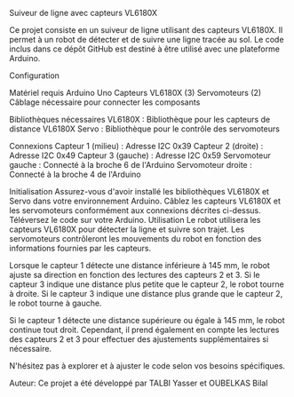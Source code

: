 Suiveur de ligne avec capteurs VL6180X

Ce projet consiste en un suiveur de ligne utilisant des capteurs VL6180X. Il permet à un robot de détecter et de suivre une ligne tracée au sol. Le code inclus dans ce dépôt GitHub est destiné à être utilisé avec une plateforme Arduino.

Configuration


Matériel requis
Arduino Uno
Capteurs VL6180X (3)
Servomoteurs (2)
Câblage nécessaire pour connecter les composants

Bibliothèques nécessaires
VL6180X : Bibliothèque pour les capteurs de distance VL6180X
Servo : Bibliothèque pour le contrôle des servomoteurs

Connexions
Capteur 1 (milieu) : Adresse I2C 0x39
Capteur 2 (droite) : Adresse I2C 0x49
Capteur 3 (gauche) : Adresse I2C 0x59
Servomoteur gauche : Connecté à la broche 6 de l'Arduino
Servomoteur droite : Connecté à la broche 4 de l'Arduino

Initialisation
Assurez-vous d'avoir installé les bibliothèques VL6180X et Servo dans votre environnement Arduino.
Câblez les capteurs VL6180X et les servomoteurs conformément aux connexions décrites ci-dessus.
Téléversez le code sur votre Arduino.
Utilisation
Le robot utilisera les capteurs VL6180X pour détecter la ligne et suivre son trajet. Les servomoteurs contrôleront les mouvements du robot en fonction des informations fournies par les capteurs.

Lorsque le capteur 1 détecte une distance inférieure à 145 mm, le robot ajuste sa direction en fonction des lectures des capteurs 2 et 3. Si le capteur 3 indique une distance plus petite que le capteur 2, le robot tourne à droite. Si le capteur 3 indique une distance plus grande que le capteur 2, le robot tourne à gauche.

Si le capteur 1 détecte une distance supérieure ou égale à 145 mm, le robot continue tout droit. Cependant, il prend également en compte les lectures des capteurs 2 et 3 pour effectuer des ajustements supplémentaires si nécessaire.

N'hésitez pas à explorer et à ajuster le code selon vos besoins spécifiques.

Auteur:
Ce projet a été développé par TALBI Yasser et OUBELKAS Bilal 
